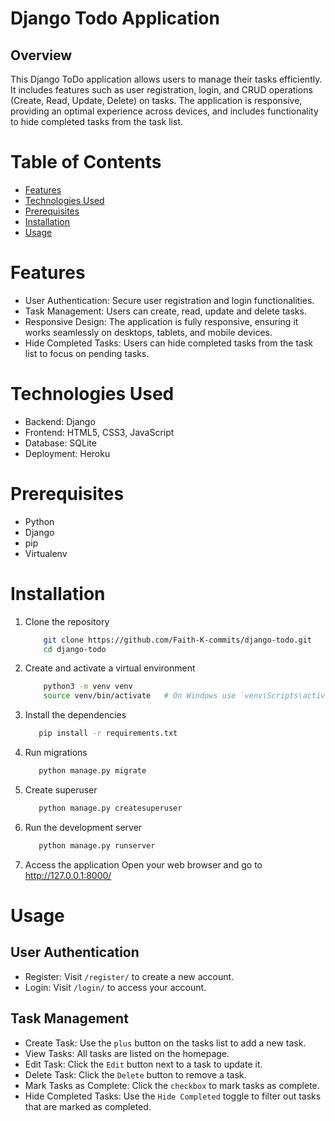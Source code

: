 # Django Todo Application

## Overview
This Django ToDo application allows users to manage their tasks efficiently. It includes features such as user registration, login, and CRUD operations (Create, Read, Update, Delete) on tasks. The application is responsive, providing an optimal experience across devices, and includes functionality to hide completed tasks from the task list.

# Table of Contents
- [Features](#features)
- [Technologies Used](#technologies-used)
- [Prerequisites](#prerequisites)
- [Installation](#installation)
- [Usage](#usage)

# Features
- User Authentication: Secure user registration and login functionalities.
- Task Management: Users can create, read, update and delete tasks.
- Responsive Design: The application is fully responsive, ensuring it works seamlessly on desktops, tablets, and mobile devices.
- Hide Completed Tasks: Users can hide completed tasks from the task list to focus on pending tasks.

# Technologies Used
- Backend: Django 
- Frontend: HTML5, CSS3, JavaScript 
- Database: SQLite 
- Deployment: Heroku

# Prerequisites
- Python 
- Django 
- pip 
- Virtualenv 

# Installation
1. Clone the repository
    ```bash
        git clone https://github.com/Faith-K-commits/django-todo.git
        cd django-todo
    ```
2. Create and activate a virtual environment
    ```bash
        python3 -m venv venv
        source venv/bin/activate   # On Windows use `venv\Scripts\activate`
    ```
3. Install the dependencies
   ```bash
      pip install -r requirements.txt
   ```
4. Run migrations
   ```bash
      python manage.py migrate
   ```
5. Create superuser
   ```bash
      python manage.py createsuperuser
   ```
6. Run the development server
   ```bash
      python manage.py runserver
   ```
7. Access the application
   Open your web browser and go to http://127.0.0.1:8000/

# Usage
## User Authentication
- Register: Visit `/register/` to create a new account.
- Login: Visit `/login/` to access your account.

## Task Management
- Create Task: Use the `plus` button on the tasks list to add a new task.
- View Tasks: All tasks are listed on the homepage.
- Edit Task: Click the `Edit` button next to a task to update it.
- Delete Task: Click the `Delete` button to remove a task.
- Mark Tasks as Complete: Click the `checkbox` to mark tasks as complete.
- Hide Completed Tasks: Use the `Hide Completed` toggle to filter out tasks that are marked as completed.